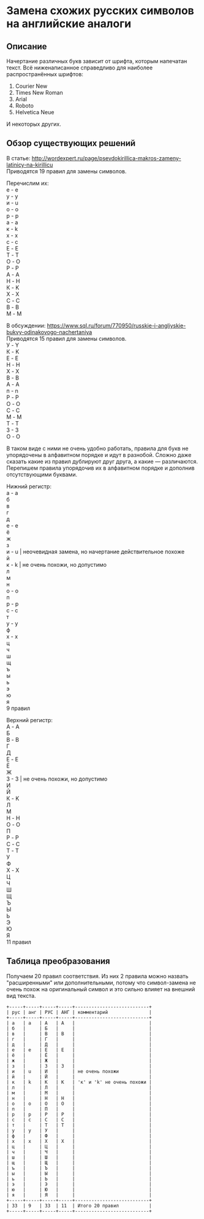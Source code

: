 # Замена схожих русских символов на английские аналоги

## Описание

Начертание различных букв зависит от шрифта, которым напечатан текст. Всё ниженаписанное справедливо для наиболее распространённых шрифтов:
1. Courier New
2. Times New Roman
3. Arial
4. Roboto
5. Helvetica Neue

И некоторых других.

## Обзор существующих решений

В статье: http://wordexpert.ru/page/psevdokirillica-makros-zameny-latinicy-na-kirillicu  
Приводятся 19 правил для замены символов.  

Перечислим их:  
е - e  
у - y  
и - u  
о - o  
р - p  
а - a  
к - k  
х - x  
с - c  
Е - E  
Т - T  
О - O  
Р - P  
А - A  
Н - H  
К - K  
Х - X  
С - C  
В - B  
М - M  

В обсуждении: https://www.sql.ru/forum/770950/russkie-i-angliyskie-bukvy-odinakovogo-nachertaniya  
Приводятся 15 правил для замены символов.  
У - Y  
К - K  
Е - E  
Н - H  
Х - X  
В - B  
А - A  
п - n  
Р - P  
О - O  
С - C  
М - M  
Т - T  
З - 3  
О - O  

В таком виде с ними не очень удобно работать, правила для букв не упорядочены в алфавитном порядке и идут в разнобой. Сложно даже сказать какие из правил дублируют друг друга, а какие — различаются. Перепишем правила упорядочив их в алфавитном порядке и дополнив отсутствующими буквами.  

Нижний регистр:  
а - a  
б  
в  
г  
д  
е - e  
ё  
ж  
з  
и - u | неочевидная замена, но начертание действительное похоже  
й  
к - k | не очень похожи, но допустимо  
л  
м  
н  
о - o  
п  
р - p  
с - c  
т  
у - y  
ф  
х - x  
ц  
ч  
ш  
щ  
ъ  
ы  
ь  
э  
ю  
я  
9 правил  

Верхний регистр:  
А - A  
Б  
В - B  
Г  
Д  
Е - E  
Ё  
Ж  
З - 3 | не очень похожи, но допустимо  
И  
Й  
К - K  
Л  
М  
Н - H  
О - O  
П  
Р - P  
С - C  
Т - T  
У  
Ф  
Х - X  
Ц  
Ч  
Ш  
Щ  
Ъ  
Ы  
Ь  
Э  
Ю  
Я  
11 правил  

## Таблица преобразования

Получаем 20 правил соответствия. Из них 2 правила можно назвать "расширенными" или дополнительными, потому что символ-замена не очень похож на оригинальный символ и это сильно влияет на внешний вид текста.  

```Shell
+-----+-----+-----+-----+---------------------------+  
| рус | анг | РУС | АНГ | комментарий               |  
+-----+-----+-----+-----+---------------------------+  
| а   | a   | А   | A   |                           |  
| б   |     | Б   |     |                           |  
| в   |     | В   | B   |                           |  
| г   |     | Г   |     |                           |  
| д   |     | Д   |     |                           |  
| е   | e   | Е   | E   |                           |  
| ё   |     | Ё   |     |                           |  
| ж   |     | Ж   |     |                           |  
| з   |     | З   | 3   |                           |  
| и   | u   | И   |     | не очень похожи           |  
| й   |     | Й   |     |                           |  
| к   | k   | К   | K   | 'к' и 'k' не очень похожи |  
| л   |     | Л   |     |                           |  
| м   |     | М   |     |                           |  
| н   |     | Н   | H   |                           |  
| о   | o   | О   | O   |                           |  
| п   |     | П   |     |                           |  
| р   | p   | Р   | P   |                           |  
| с   | c   | С   | C   |                           |  
| т   |     | Т   | T   |                           |  
| у   | y   | У   |     |                           |  
| ф   |     | Ф   |     |                           |  
| х   | x   | Х   | X   |                           |  
| ц   |     | Ц   |     |                           |  
| ч   |     | Ч   |     |                           |  
| ш   |     | Ш   |     |                           |  
| щ   |     | Щ   |     |                           |  
| ъ   |     | Ъ   |     |                           |  
| ы   |     | Ы   |     |                           |  
| ь   |     | Ь   |     |                           |  
| э   |     | Э   |     |                           |  
| ю   |     | Ю   |     |                           |  
| я   |     | Я   |     |                           |  
+-----+-----+-----+-----+---------------------------+  
| 33  | 9   | 33  | 11  | Итого 20 правил           |  
+-----+-----+-----+-----+---------------------------+  
```